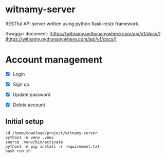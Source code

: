 # witnamy-server
RESTful API server written using python flask-restx framework.

Swaggar document: [https://witnamy.pythonanywhere.com/api/v1/docs/](https://witnamy.pythonanywhere.com/api/v1/docs/)

# Account management
- [x] Login
- [x] Sign up
- [x] Update password
- [x] Delete account


## Initial setup

```
cd /home/download/project/witnamy-server
python3 -m venv .venv
source .venv/bin/activate
python3 -m pip install -r requirement.txt
bash run.sh
```